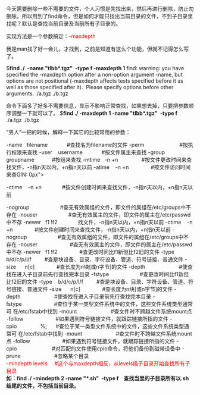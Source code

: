 <!--
author: beebol
date: 2013-08-30 13:43:58
title: linux下find不查找子目录或只查找到指定深度的子目录
tags: find
category: Linux基础,Shell
status: publish
summary: 今天需要删除一些不需要的文件，个人习惯是先找出来，然后再进行删除，防止勿删除。所以用到了find命令，但是如何才能只找出当前目录的文件，不到子目录里找呢？默认是查找当前目录及当前所有子目录的。实现方法是一个参数搞定：-maxdepth我是man找了好一会儿，才找到，之前是知道有这
-->

今天需要删除一些不需要的文件，个人习惯是先找出来，然后再进行删除，防止勿删除。所以用到了find命令，但是如何才能只找出当前目录的文件，不到子目录里找呢？默认是查找当前目录及当前所有子目录的。

实现方法是一个参数搞定：<span style="color: #ff0000;">-maxdepth</span>

我是man找了好一会儿，才找到，之前是知道有这么个功能，但就不记得怎么写了。

$<strong>find ./  -name \"tlbb*.tgz\"  -type f -maxdepth 1</strong>
find: warning: you have specified the -maxdepth option after a non-option argument -name, but options are not positional (-maxdepth affects tests specified before it as well as those specified after it).  Please specify options before other arguments.
./a.tgz
./b.tgz

命令下面多了好多不需要信息，显示不影响正常查找，如果想去掉，只要把参数顺序调整一下就可以了。
$<strong>find ./ -maxdepth 1 -name \"tlbb*.tgz\"  -type f</strong>
./a.tgz
./b.tgz

“男人”一把的时候，解释一下其它的比较常用的参数：

-name   filename             #查找名为filename的文件
-perm                        #按执行权限来查找
-user    username             #按文件属主来查找
-group groupname            #按组来查找
-mtime   -n +n                #按文件更改时间来查找文件，-n指n天以内，+n指n天以前
-atime    -n +n               #按文件访问时间来查GIN: 0px"&gt;

-ctime    -n +n              #按文件创建时间来查找文件，-n指n天以内，+n指n天以前
<div>-nogroup                     #查无有效属组的文件，即文件的属组在/etc/groups中不存在
-nouser                     #查无有效属主的文件，即文件的属主在/etc/passwd中不存
-newer   f1 !f2              找文件，-n指n天以内，+n指n天以前
-ctime    -n +n               #按文件创建时间来查找文件，-n指n天以内，+n指n天以前
-nogroup                     #查无有效属组的文件，即文件的属组在/etc/groups中不存在
-nouser                      #查无有效属主的文件，即文件的属主在/etc/passwd中不存
-newer   f1 !f2               #查更改时间比f1新但比f2旧的文件
-type    b/d/c/p/l/f         #查是块设备、目录、字符设备、管道、符号链接、普通文件
-size      n[c]               #查长度为n块[或n字节]的文件
-depth                       #使查找在进入子目录前先行查找完本目录
-fstype                     #查更改时间比f1新但比f2旧的文件
-type    b/d/c/p/l/f         #查是块设备、目录、字符设备、管道、符号链接、普通文件
-size      n[c]               #查长度为n块[或n字节]的文件
-depth                       #使查找在进入子目录前先行查找完本目录
-fstype                      #查位于某一类型文件系统中的文件，这些文件系统类型通常可 在/etc/fstab中找到
-mount                       #查文件时不跨越文件系统mount点
-follow                      #如果遇到符号链接文件，就跟踪链接所指的文件
-cpio                %;      #查位于某一类型文件系统中的文件，这些文件系统类型通常可 在/etc/fstab中找到
-mount                       #查文件时不跨越文件系统mount点
-follow                      #如果遇到符号链接文件，就跟踪链接所指的文件
-cpio                        #对匹配的文件使用cpio命令，将他们备份到磁带设备中
-prune                       #忽略某个目录</div>
<div><span style="color: #ff0000;">-mindepth levels     #这个与maxdepth相反，从levels级子目录开始查找所有子目录</span></div>
<div><strong>如：find ./ -mindepth 2 -name "*.sh"  -type f    查找当里的子目录所有以.sh结尾的文件，不包括当前目录。</strong></div>
&nbsp;
